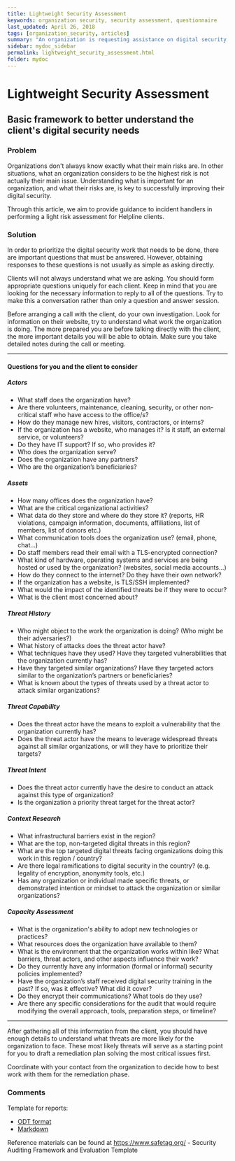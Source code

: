 ```yaml
---
title: Lightweight Security Assessment
keywords: organization security, security assessment, questionnaire
last_updated: April 26, 2018
tags: [organization_security, articles]
summary: "An organization is requesting assistance on digital security, but their request is not clear; An organization would like to receive help to improve their practices, but we are unsure what their needs are; An organization is asking for a lightweight security assessment; An incident handler is looking for guidance to better evaluate the risks for an organization."
sidebar: mydoc_sidebar
permalink: lightweight_security_assessment.html
folder: mydoc
---
```



# Lightweight Security Assessment
## Basic framework to better understand the client's digital security needs

### Problem

Organizations don't always know exactly what their main risks are. In other situations, what an organization considers to be the highest risk is not actually their main issue. Understanding what is important for an organization, and what their risks are, is key to successfully improving their digital security.

Through this article, we aim to provide guidance to incident handlers in performing a light risk assessment for Helpline clients.


### Solution

In order to prioritize the digital security work that needs to be done, there are important questions that must be answered. However, obtaining responses to these questions is not usually as simple as asking directly.

Clients will not always understand what we are asking. You should form appropriate questions uniquely for each client. Keep in mind that you are looking for the necessary information to reply to all of the questions. Try to make this a conversation rather than only a question and answer session.

Before arranging a call with the client, do your own investigation. Look for information on their website, try to understand what work the organization is doing. The more prepared you are before talking directly with the client, the more important details you will be able to obtain. Make sure you take detailed notes during the call or meeting.

* * *

#### Questions for you and the client to consider

##### Actors

- What staff does the organization have?
- Are there volunteers, maintenance, cleaning, security, or other non-critical staff who have access to the office/s?
- How do they manage new hires, visitors, contractors, or interns?
- If the organization has a website, who manages it? Is it staff, an external service, or volunteers?
- Do they have IT support? If so, who provides it?
- Who does the organization serve?
- Does the organization have any partners?
- Who are the organization’s beneficiaries?


##### Assets

- How many offices does the organization have?
- What are the critical organizational activities?
- What data do they store and where do they store it? (reports, HR violations, campaign information, documents, affiliations, list of members, list of donors etc.)
- What communication tools does the organization use? (email, phone, chat…)
- Do staff members read their email with a TLS-encrypted connection?
- What kind of hardware, operating systems and services are being hosted or used by the organization? (websites, social media accounts…)
- How do they connect to the internet? Do they have their own network?
- If the organization has a website, is TLS/SSH implemented?
- What would the impact of the identified threats be if they were to occur?
- What is the client most concerned about?


##### Threat History

- Who might object to the work the organization is doing? (Who might be their adversaries?)
- What history of attacks does the threat actor have?
- What techniques have they used? Have they targeted vulnerabilities that the organization currently has?
- Have they targeted similar organizations? Have they targeted actors similar to the organization’s partners or beneficiaries?
- What is known about the types of threats used by a threat actor to attack similar organizations?


##### Threat Capability

- Does the threat actor have the means to exploit a vulnerability that the organization currently has?
- Does the threat actor have the means to leverage widespread threats against all similar organizations, or will they have to prioritize their targets?


##### Threat Intent

- Does the threat actor currently have the desire to conduct an attack against this type of organization?
- Is the organization a priority threat target for the threat actor?


##### Context Research

- What infrastructural barriers exist in the region?
- What are the top, non-targeted digital threats in this region?
- What are the top targeted digital threats facing organizations doing this work in this region / country?
- Are there legal ramifications to digital security in the country? (e.g. legality of encryption, anonymity tools, etc.)
- Has any organization or individual made specific threats, or demonstrated intention or mindset to attack the organization or similar organizations?


##### Capacity Assessment

- What is the organization's ability to adopt new technologies or practices?
- What resources does the organization have available to them?
- What is the environment that the organization works within like?
 What barriers, threat actors, and other aspects influence their work?
- Do they currently have any information (formal or informal) security policies implemented?
- Have the organization’s staff received digital security training in the past? If so, was it effective? What did it cover?
- Do they encrypt their communications? What tools do they use?
- Are there any specific considerations for the audit that would require modifying the overall approach, tools, preparation steps, or timeline?

* * *

After gathering all of this information from the client, you should have enough details to understand what threats are more likely for the organization to face. These most likely threats will serve as a starting point for you to draft a remediation plan solving the most critical issues first.

Coordinate with your contact from the organization to decide how to best work with them for the remediation phase.


### Comments

Template for reports:

- [ODT format](../assets/Report_template.odt)
- [Markdown](../assets/Report_template.md)

Reference materials can be found at https://www.safetag.org/ - Security Auditing Framework and Evaluation Template

